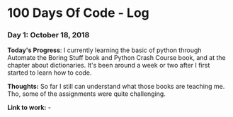 # 100 Days Of Code - Log

### Day 1: October 18, 2018 

**Today's Progress**: I currently learning the basic of python through Automate the Boring Stuff book and Python Crash Course book, and at the chapter about dictionaries. It's been around a week or two after I first started to learn how to code. 

**Thoughts:** So far I still can understand what those books are teaching me. Tho, some of the assignments were quite challenging.

**Link to work:** -


